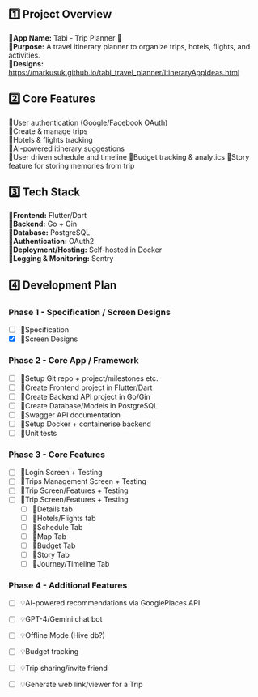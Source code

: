 ## 1️⃣ Project Overview  

💎**App Name:** Tabi - Trip Planner 🎌       
💎**Purpose:** A travel itinerary planner to organize trips, hotels, flights, and activities.  
💎**Designs:** https://markusuk.github.io/tabi_travel_planner/ItineraryAppIdeas.html

## 2️⃣ Core Features  

💎User authentication (Google/Facebook OAuth)  
💎Create & manage trips  
💎Hotels & flights tracking  
💎AI-powered itinerary suggestions  
💎User driven schedule and timeline
💎Budget tracking & analytics 
💎Story feature for storing memories from trip
## 3️⃣ Tech Stack  

💎**Frontend:** Flutter/Dart  
💎**Backend:** Go + Gin  
💎**Database:** PostgreSQL  
💎**Authentication:** OAuth2  
💎**Deployment/Hosting:** Self-hosted in Docker  
💎**Logging & Monitoring:** Sentry  


## 4️⃣ Development Plan  

### Phase 1 - Specification / Screen Designs
- [ ] 🔷Specification
- [x] 🔷Screen Designs
### Phase 2 - Core App / Framework 
- [ ] 🔷Setup Git repo + project/milestones etc.
- [ ] 🔷Create Frontend project in Flutter/Dart  
- [ ] 🔷Create Backend API project in Go/Gin  
- [ ] 🔷Create Database/Models in PostgreSQL
- [ ] 🔷Swagger API documentation  
- [ ] 🔷Setup Docker + containerise backend
- [ ] 🔷Unit tests
### Phase 3 - Core Features
- [ ] 🔷Login Screen + Testing 
- [ ] 🔷Trips Management Screen + Testing
- [ ] 🔷Trip Screen/Features + Testing
- [ ] 🔷Trip Screen/Features + Testing
	- [ ] 🔸Details tab
	- [ ] 🔸Hotels/Flights tab
	- [ ] 🔸Schedule Tab
	- [ ] 🔸Map Tab
	- [ ] 🔸Budget Tab
	- [ ] 🔸Story Tab
	- [ ] 🔸Journey/Timeline Tab
### Phase 4 - Additional Features  
- [ ] 💡AI-powered recommendations via GooglePlaces API 
- [ ] 💡GPT-4/Gemini chat bot
- [ ] 💡Offline Mode (Hive db?) 
- [ ] 💡Budget tracking  
- [ ] 💡Trip sharing/invite friend  
- [ ] 💡Generate web link/viewer for a Trip



